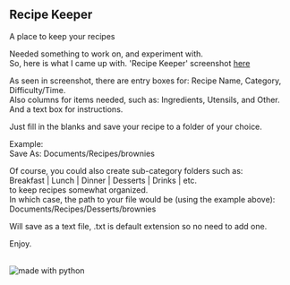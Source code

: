 ## Recipe Keeper
A place to keep your recipes

Needed something to work on, and experiment with.    
So, here is what I came up with. 'Recipe Keeper' screenshot [here](https://github.com/linuxlawson/recipe-keeper/blob/main/screenshot.png)  

As seen in screenshot, there are entry boxes for: Recipe Name, Category, Difficulty/Time.  
Also columns for items needed, such as: Ingredients, Utensils, and Other.  
And a text box for instructions.

Just fill in the blanks and save your recipe to a folder of your choice.  

Example:  
Save As: Documents/Recipes/brownies  

Of course, you could also create sub-category folders such as:  
Breakfast | Lunch | Dinner | Desserts | Drinks | etc.  
to keep recipes somewhat organized.  
In which case, the path to your file would be (using the example above):  
Documents/Recipes/Desserts/brownies

Will save as a text file, .txt is default extension so no need to add one.  

Enjoy.  

<br>
<img src="https://img.shields.io/badge/made%20with-python-blue.svg?style=flat-square" alt="made with python">


  
  


